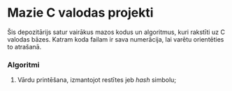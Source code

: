 # Mazie C valodas projekti

Šis depozitārijs satur vairākus mazos kodus un algoritmus, kuri rakstīti uz C valodas bāzes. Katram koda failam ir sava numerācija, lai varētu orientēties to atrašanā.

### Algoritmi

1. Vārdu printēšana, izmantojot restītes jeb _hash_ simbolu;
